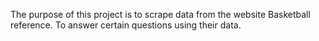 The purpose of this project is to scrape data from the website Basketball reference. To answer certain questions using their data. 
